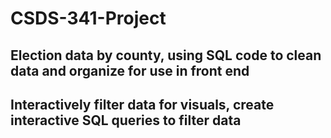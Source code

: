 CSDS-341-Project
======
## Election data by county, using SQL code to clean data and organize for use in front end
## Interactively filter data for visuals, create interactive SQL queries to filter data
